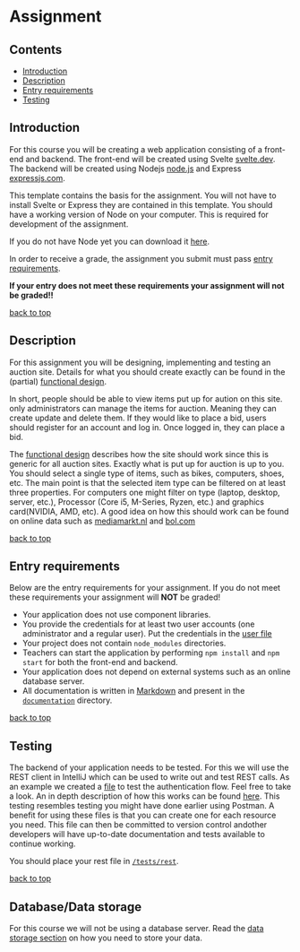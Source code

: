 # Assignment

## Contents
- [Introduction](./README.md#introduction)
- [Description](./README.md#description)
- [Entry requirements](./README.md#entry-requirements)
- [Testing](./README.md#testing)


## Introduction

For this course you will be creating a web application consisting of a front-end and backend. The front-end will be 
created using Svelte [svelte.dev](https://svelte.dev). The backend will be created using Nodejs 
[node.js](https://nodejs.org/) and Express [expressjs.com](https://expressjs.com/).

This template contains the basis for the assignment. You will not have to install Svelte or Express they are contained 
in this template.
You should have a working version of Node on your computer. This is required for development of the assignment.

If you do not have Node yet you can download it [here](https://nodejs.org/en/download/).

In order to receive a grade, the assignment you submit must pass [entry requirements](./README.md#entry-requirements). 

**If your entry does not meet these requirements your assignment will not be graded!!**

[back to top](./README.md#contents)

## Description

For this assignment you will be designing, implementing and testing an auction site. Details for what you should create exactly can be found in the (partial) [functional design](./functional-design.md).

In short, people should be able to view items put up for aution on this site. only administrators can manage the items for auction. Meaning they can create update and delete them. If they would like to place a bid, users should register for an account and log in. Once logged in, they can place a bid.  

The [functional design](./functional-design.md) describes how the site should work since this is generic for all auction sites. Exactly what is put up for auction is up to you. You should select a single type of items, such as bikes, computers, shoes, etc. The main point is that the selected item type can be filtered on at least three properties. For computers one might filter on type (laptop, desktop, server, etc.), Processor (Core i5, M-Series, Ryzen, etc.) and graphics card(NVIDIA, AMD, etc). A good idea on how this should work can be found on online data such as [mediamarkt.nl](https://mediamarkt.nl) and [bol.com](https://bol.com) 

[back to top](./README.md#contents)

## Entry requirements

Below are the entry requirements for your assignment. If you do not meet these requirements your assignment will **NOT** be graded!

- Your application does not use component libraries.
- You provide the credentials for at least two user accounts (one administrator and a regular user). Put the credentials 
in the [user file](../documentation/users.md)
- Your project does not contain `node_modules` directories.
- Teachers can start the application by performing `npm install` and `npm start` for both the front-end and backend.
- Your application does not depend on external systems such as an online database server.
- All documentation is written in [Markdown](https://www.jetbrains.com/help/upsource/markdown-syntax.html) and present in the [`documentation`](../documentation) directory.

[back to top](./README.md#contents)

## Testing

The backend of your application needs to be tested. For this we will use the REST client in IntelliJ which can be used to write out and test REST calls. As an example we created a [file](../tests/rest/auth.http) to test the authentication flow. Feel free to take a look. An in depth description of how this works can be found [here](../tests/rest/README.md). This testing resembles testing you might have done earlier using Postman. A benefit for using these files is that you can create one for each resource you need. This file can then be committed to version control andother developers will have up-to-date documentation and tests available to continue working.

You should place your rest file in [`/tests/rest`](../tests/rest).

[back to top](./README.md#contents)

## Database/Data storage

For this course we will not be using a database server. Read the [data storage section](./data-storage.md) on how you need to store your data.
